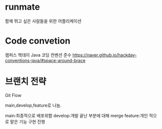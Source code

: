 # runmate
함께 뛰고 싶은 사람들을 위한 어플리케이션



# Code convetion
캠퍼스 핵데이 Java 코딩 컨벤션 준수
https://naver.github.io/hackday-conventions-java/#space-around-brace

# 브랜치 전략
Git Flow 

main,develop,feature로 나눔.

main:최종적으로 배포위함 
develop:개발 끝난 부분에 대해 merge
feature:개인 적으로 맡은 기능 구현 진행
